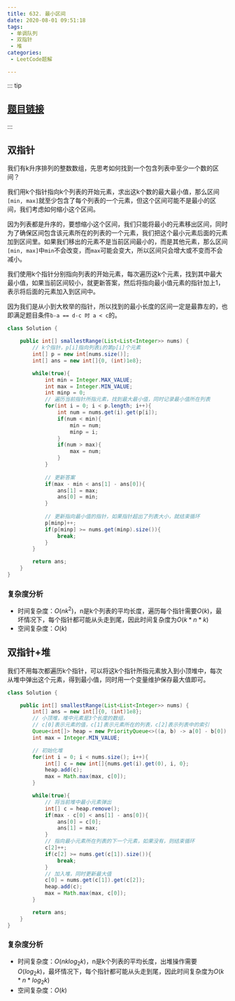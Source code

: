 ```yaml
---
title: 632. 最小区间
date: 2020-08-01 09:51:18
tags:
 - 单调队列
 - 双指针 
 - 堆 
categories:
 - LeetCode题解

---
```


::: tip

## [题目链接](https://leetcode-cn.com/problems/smallest-range-covering-elements-from-k-lists/)

:::

## 双指针

我们有k升序排列的整数数组，先思考如何找到一个包含列表中至少一个数的区间？

我们用k个指针指向k个列表的开始元素，求出这k个数的最大最小值，那么区间`[min, max]`就至少包含了每个列表的一个元素，但这个区间可能不是最小的区间，我们考虑如何缩小这个区间。

因为列表都是升序的，要想缩小这个区间，我们只能将最小的元素移出区间，同时为了确保区间包含该元素所在的列表的一个元素，我们把这个最小元素后面的元素加到区间里。如果我们移出的元素不是当前区间最小的，而是其他元素，那么区间`[min, max]`中`min`不会改变，而`max`可能会变大，所以区间只会增大或不变而不会减小。

我们使用k个指针分别指向列表的开始元素，每次遍历这k个元素，找到其中最大最小值，如果当前区间较小，就更新答案，然后将指向最小值元素的指针加上1，表示将后面的元素加入到区间中。

因为我们是从小到大枚举的指针，所以找到的最小长度的区间一定是最靠左的，也即满足题目条件`b-a == d-c 时 a < c`的。

```java
class Solution {

    public int[] smallestRange(List<List<Integer>> nums) {
        // k个指针，p[i]指向列表i的第p[i]个元素
        int[] p = new int[nums.size()];
        int[] ans = new int[]{0, (int)1e8};

        while(true){
            int min = Integer.MAX_VALUE;
            int max = Integer.MIN_VALUE;
            int minp = 0;
            // 遍历当前指针所指元素，找到最大最小值，同时记录最小值所在列表
            for(int i = 0; i < p.length; i++){
                int num = nums.get(i).get(p[i]);
                if(num < min){
                    min = num;
                    minp = i;
                }
                if(num > max){
                    max = num;
                }
            }
            
            // 更新答案
            if(max - min < ans[1] - ans[0]){
                ans[1] = max;
                ans[0] = min;
            }
            
            // 更新指向最小值的指针，如果指针超出了列表大小，就结束循环
            p[minp]++;
            if(p[minp] >= nums.get(minp).size()){
                break;
            }            
        }

        return ans;
    }
}
```

### 复杂度分析

- 时间复杂度：$O(nk^2)$，n是k个列表的平均长度，遍历每个指针需要$O(k)$，最坏情况下，每个指针都可能从头走到尾，因此时间复杂度为$O(k*n*k)$
- 空间复杂度：$O(k)$

## 双指针+堆

我们不用每次都遍历k个指针，可以将这k个指针所指元素放入到小顶堆中，每次从堆中弹出这个元素，得到最小值，同时用一个变量维护保存最大值即可。

```java
class Solution {

    public int[] smallestRange(List<List<Integer>> nums) {
        int[] ans = new int[]{0, (int)1e8};
        // 小顶堆，堆中元素是3个长度的数组，
        // c[0]表示元素的值，c[1]表示元素所在的列表，c[2]表示列表中的索引
        Queue<int[]> heap = new PriorityQueue<>((a, b) -> a[0] - b[0]);
        int max = Integer.MIN_VALUE;

        // 初始化堆
        for(int i = 0; i < nums.size(); i++){
            int[] c = new int[]{nums.get(i).get(0), i, 0};
            heap.add(c);
            max = Math.max(max, c[0]);
        }

        while(true){
            // 将当前堆中最小元素弹出
            int[] c = heap.remove();
            if(max - c[0] < ans[1] - ans[0]){
                ans[0] = c[0];
                ans[1] = max;
            }
            // 指向最小元素所在列表的下一个元素，如果没有，则结束循环
            c[2]++;
            if(c[2] >= nums.get(c[1]).size()){
                break;
            }
            // 加入堆，同时更新最大值
            c[0] = nums.get(c[1]).get(c[2]);
            heap.add(c);
            max = Math.max(max, c[0]);
        }

        return ans;
    }
}
```

### 复杂度分析

- 时间复杂度：$O(nklog_2k)$，n是k个列表的平均长度，出堆操作需要$O(log_2k)$，最坏情况下，每个指针都可能从头走到尾，因此时间复杂度为$O(k*n*log_2k)$
- 空间复杂度：$O(k)$

